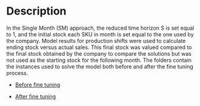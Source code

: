 # Description
In the Single Month (SM) approach, the reduced time horizon S is set equal to 1, and the initial stock each SKU in month is set equal to the one used by the company. 
Model results for production shifts were used to calculate ending stock versus actual sales. 
This final stock was valued compared to the final stock obtained by the company to compare the solutions but was not used as the starting stock for the following month. 
The folders contain the instances used to solve the model both before and after the fine tuning process.

- [Before fine tuning](https://github.com/Fepeder/PhD_Thesis_Data/tree/main/Chapter%202/TACTICAL%20LEVEL/SM/Before%20Fine%20Tuning)

- [After fine tuning](https://github.com/Fepeder/PhD_Thesis_Data/tree/main/Chapter%202/TACTICAL%20LEVEL/SM/After%20Fine%20Tuning)
